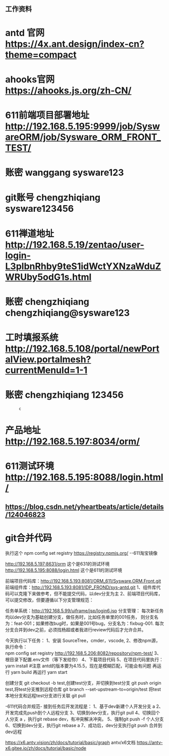 ## 工作资料 ##

# antd 官网  https://4x.ant.design/index-cn?theme=compact
# ahooks官网 https://ahooks.js.org/zh-CN/

# 611前端项目部署地址  http://192.168.5.195:9999/job/SyswareORM/job/Sysware_ORM_FRONT_TEST/
# 账密 wanggang sysware123

# git账号  chengzhiqiang sysware123456
# 611禅道地址 http://192.168.5.19/zentao/user-login-L3plbnRhby9teS1idWctYXNzaWduZWRUby5odG1s.html
# 账密 chengzhiqiang chengzhiqiang@sysware123

# 工时填报系统 http://192.168.5.108/portal/newPortalView.portalmesh?currentMenuId=1-1
# 账密 chengzhiqiang 123456
          c
# 产品地址  http://192.168.5.197:8034/orm/
# 611测试环境 http://192.168.5.195:8088/login.html/

## https://blog.csdn.net/yheartbeats/article/details/124046823  
# git合并代码





执行这个   npm config set registry https://registry.npmjs.org/     --611淘宝镜像

http://192.168.5.197:8631/orm   这个是631的测试环境   
http://192.168.5.195:8088/login.html    这个是611的测试环境 

前端项目代码库：http://192.168.5.193:8081/ORM_611/Sysware.ORM.Front.git
前端组件库：http://192.168.5.193:8081/IDP_FROND/sys-antd.git
1、组件库代码可以克隆下来做参考，但不能提交代码，以dev分支为主
2、前端项目代码库，可以提交修改，但要遵循以下分支管理规范：

任务单系统：http://192.168.5.99/uiframe/jsp/login6.jsp
分支管理：
每次新任务均以dev分支为基础创建分支，做任务时，比如任务单里的001任务，
则分支名为：feat-001；如果修改bug时，如果是001号bug，分支名为：fixbug-001.
每次分支合并到dev之前，必须找杨超或者我进行review代码后才允许合并。


今天执行以下任务：
1、安装 SourceTree，cmder，vscode, 
2、修改npm源，执行命令：    npm config set registry http://192.168.5.206:8082/repository/npm-test/
3、根目录下配置.env文件（等下发给你）
4、下载项目代码
5、在项目代码里执行：
yarn install  #注意 antd的版本要为4.15.5，现在是模糊匹配，可能会有问题
再运行 yarn build
再运行 yarn start

创建分支
git checkout -b test,创建test分支，并切换到test分支
git push origin test,将test分支推到远程仓库
git branch --set-upstream-to=origin/test 将test本地分支和远程test分支进行关联
git pull


-611代码合并规范-
接到任务后开发流程是：
1、基于dev新建个人开发分支 a
2、开发完成先push到个人远程分支
3、切换到dev分支，执行git pull
4、切换回个人分支 a ，执行git rebase dev，有冲突解决冲突。
5、强制git push -f 个人分支
6、切换到dev分支，执行git rebase a 
7、成功后，dev分支执行git push 合并到dev远程

https://x6.antv.vision/zh/docs/tutorial/basic/graph   antv/x6文档
https://antv-x6.gitee.io/zh/docs/tutorial/basic/node











